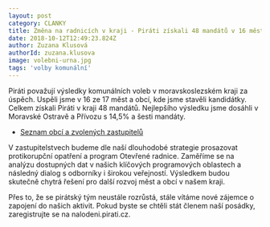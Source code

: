 ```yaml
---
layout: post
category: CLANKY
title: Změna na radnicích v kraji - Piráti získali 48 mandátů v 16 městech
date: 2018-10-12T12:49:23.824Z
author: Zuzana Klusová
authorId: zuzana.klusova
image: volebni-urna.jpg
tags: 'volby komunální'
---
```


Piráti považují výsledky komunálních voleb v moravskoslezském kraji za úspěch. Uspěli jsme v 16 ze 17 měst a obcí, kde jsme stavěli kandidátky. Celkem získali Piráti v kraji 48 mandátů. Nejlepšího výsledku jsme dosáhli v Moravské Ostravě a Přívozu s 14,5% a šesti mandáty.

* <a href="{{'/assets/pdf/volby2018/vysledky_komunal_2018.pdf' | relative_url }}">Seznam obcí a zvolených zastupitelů </a>

V zastupitelstvech budeme dle naší dlouhodobé strategie prosazovat protikorupční opatření a program Otevřené radnice. Zaměříme se na analýzu dostupných dat v našich klíčových programových oblastech a následný dialog s odborníky i širokou veřejností. Výsledkem budou skutečně chytrá řešení pro další rozvoj měst a obcí v našem kraji.

Přes to, že se pirátský tým neustále rozrůstá, stále vítáme nové zájemce o zapojení do našich aktivit. Pokud byste se chtěli stát členem naší posádky, zaregistrujte se na nalodeni.pirati.cz.
